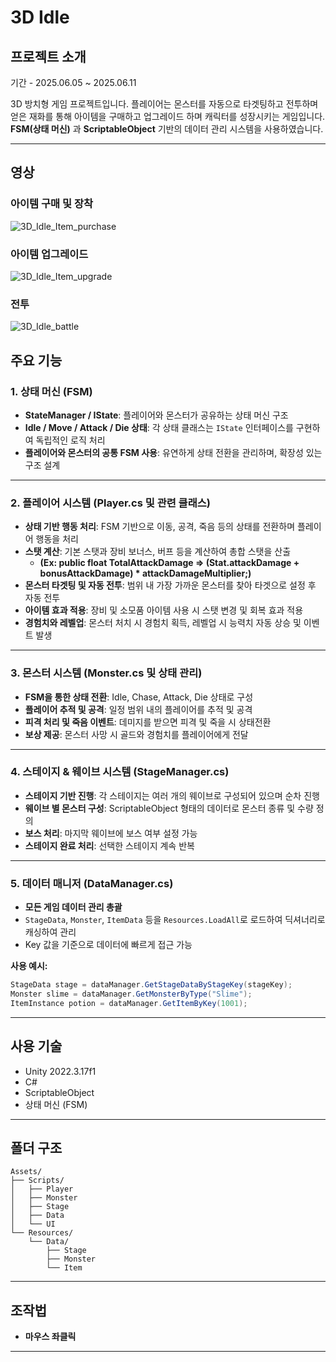 # 3D Idle

## 프로젝트 소개
기간 - 2025.06.05 ~ 2025.06.11

3D 방치형 게임 프로젝트입니다. 플레이어는 몬스터를 자동으로 타겟팅하고 전투하며 얻은 재화를 통해 아이템을 구매하고 업그레이드 하며 캐릭터를 성장시키는 게임입니다. **FSM(상태 머신)** 과 **ScriptableObject** 기반의 데이터 관리 시스템을 사용하였습니다.

---
##  영상
### 아이템 구매 및 장착
![3D_Idle_Item_purchase](https://github.com/user-attachments/assets/eb44e1b4-958a-4120-aa7b-9337c21e8245)


### 아이템 업그레이드
![3D_Idle_Item_upgrade](https://github.com/user-attachments/assets/de209d92-7796-40e7-8507-6a314185135f)


### 전투
![3D_Idle_battle](https://github.com/user-attachments/assets/dff5d431-f866-4534-9857-5cb52b1c0994)



##  주요 기능

### 1. 상태 머신 (FSM)

* **StateManager / IState**: 플레이어와 몬스터가 공유하는 상태 머신 구조
* **Idle / Move / Attack / Die 상태**: 각 상태 클래스는 `IState` 인터페이스를 구현하여 독립적인 로직 처리
* **플레이어와 몬스터의 공통 FSM 사용**: 유연하게 상태 전환을 관리하며, 확장성 있는 구조 설계

---

### 2. 플레이어 시스템 (Player.cs 및 관련 클래스)

* **상태 기반 행동 처리**: FSM 기반으로 이동, 공격, 죽음 등의 상태를 전환하며 플레이어 행동을 처리
* **스탯 계산**: 기본 스탯과 장비 보너스, 버프 등을 계산하여 총합 스탯을 산출
    * **(Ex: public float TotalAttackDamage => (Stat.attackDamage + bonusAttackDamage) * attackDamageMultiplier;)**
* **몬스터 타겟팅 및 자동 전투**: 범위 내 가장 가까운 몬스터를 찾아 타겟으로 설정 후 자동 전투
* **아이템 효과 적용**: 장비 및 소모품 아이템 사용 시 스탯 변경 및 회복 효과 적용
* **경험치와 레벨업**: 몬스터 처치 시 경험치 획득, 레벨업 시 능력치 자동 상승 및 이벤트 발생

---

### 3. 몬스터 시스템 (Monster.cs 및 상태 관리)

* **FSM을 통한 상태 전환**: Idle, Chase, Attack, Die 상태로 구성
* **플레이어 추적 및 공격**: 일정 범위 내의 플레이어를 추적 및 공격
* **피격 처리 및 죽음 이벤트**: 데미지를 받으면 피격 및 죽을 시 상태전환
* **보상 제공**: 몬스터 사망 시 골드와 경험치를 플레이어에게 전달

---

### 4. 스테이지 & 웨이브 시스템 (StageManager.cs)

* **스테이지 기반 진행**: 각 스테이지는 여러 개의 웨이브로 구성되어 있으며 순차 진행
* **웨이브 별 몬스터 구성**: ScriptableObject 형태의 데이터로 몬스터 종류 및 수량 정의
* **보스 처리**: 마지막 웨이브에 보스 여부 설정 가능
* **스테이지 완료 처리**: 선택한 스테이지 계속 반복

---

### 5. 데이터 매니저 (DataManager.cs)

* **모든 게임 데이터 관리 총괄**
* `StageData`, `Monster`, `ItemData` 등을 `Resources.LoadAll`로 로드하여 딕셔너리로 캐싱하여 관리
* Key 값을 기준으로 데이터에 빠르게 접근 가능

**사용 예시:**

```csharp
StageData stage = dataManager.GetStageDataByStageKey(stageKey);
Monster slime = dataManager.GetMonsterByType("Slime");
ItemInstance potion = dataManager.GetItemByKey(1001);
```

---

## 사용 기술

* Unity 2022.3.17f1
* C#
* ScriptableObject
* 상태 머신 (FSM)

---

## 폴더 구조

```
Assets/
├── Scripts/
│   ├── Player
│   ├── Monster
│   ├── Stage
│   ├── Data
│   └── UI
└── Resources/
    └── Data/
        ├── Stage
        ├── Monster
        └── Item
```

---


## 조작법
- **마우스 좌클릭**

---
